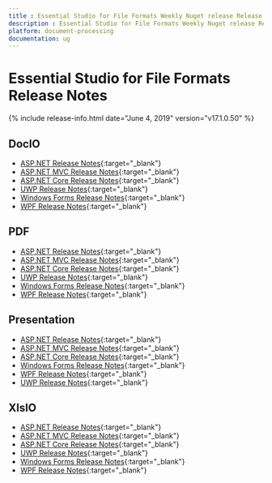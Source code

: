 ```yaml
---
title : Essential Studio for File Formats Weekly Nuget release Release Notes  
description : Essential Studio for File Formats Weekly Nuget release Release Notes  
platform: document-processing
documentation: ug
---
```


# Essential Studio for File Formats  Release Notes  

{% include release-info.html date="June 4, 2019" version="v17.1.0.50" %} 

## DocIO

* [ASP.NET Release Notes](/aspnet/release-notes/v17.1.0.50#docio){:target="_blank"}
* [ASP.NET MVC Release Notes](/aspnetmvc/release-notes/v17.1.0.50#docio){:target="_blank"}
* [ASP.NET Core Release Notes](/aspnet-core/release-notes/v17.1.0.50#docio){:target="_blank"}
* [UWP Release Notes](/uwp/release-notes/v17.1.0.50#docio){:target="_blank"}
* [Windows Forms Release Notes](/windowsforms/release-notes/v17.1.0.50#docio){:target="_blank"}
* [WPF Release Notes](/wpf/release-notes/v17.1.0.50#docio){:target="_blank"}


## PDF

* [ASP.NET Release Notes](/aspnet/release-notes/v17.1.0.50#pdf){:target="_blank"}
* [ASP.NET MVC Release Notes](/aspnetmvc/release-notes/v17.1.0.50#pdf){:target="_blank"}
* [ASP.NET Core Release Notes](/aspnet-core/release-notes/v17.1.0.50#pdf){:target="_blank"}
* [UWP Release Notes](/uwp/release-notes/v17.1.0.50#pdf){:target="_blank"}
* [Windows Forms Release Notes](/windowsforms/release-notes/v17.1.0.50#pdf){:target="_blank"}
* [WPF Release Notes](/wpf/release-notes/v17.1.0.50#pdf){:target="_blank"}


## Presentation

* [ASP.NET Release Notes](/aspnet/release-notes/v17.1.0.50#presentation){:target="_blank"}
* [ASP.NET MVC Release Notes](/aspnetmvc/release-notes/v17.1.0.50#presentation){:target="_blank"}
* [ASP.NET Core Release Notes](/aspnet-core/release-notes/v17.1.0.50#presentation){:target="_blank"}
* [Windows Forms Release Notes](/windowsforms/release-notes/v17.1.0.50#presentation){:target="_blank"}
* [WPF Release Notes](/wpf/release-notes/v17.1.0.50#presentation){:target="_blank"}
* [UWP Release Notes](/uwp/release-notes/v17.1.0.50#presentation){:target="_blank"}


## XlsIO

* [ASP.NET Release Notes](/aspnet/release-notes/v17.1.0.50#xlsio){:target="_blank"}
* [ASP.NET MVC Release Notes](/aspnetmvc/release-notes/v17.1.0.50#xlsio){:target="_blank"}
* [ASP.NET Core Release Notes](/aspnet-core/release-notes/v17.1.0.50#xlsio){:target="_blank"}
* [UWP Release Notes](/uwp/release-notes/v17.1.0.50#xlsio){:target="_blank"}
* [Windows Forms Release Notes](/windowsforms/release-notes/v17.1.0.50#xlsio){:target="_blank"}
* [WPF Release Notes](/wpf/release-notes/v17.1.0.50#xlsio){:target="_blank"}